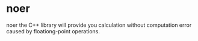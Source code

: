 # noer
noer the C++ library will provide you calculation without computation error caused by floationg-point operations.
